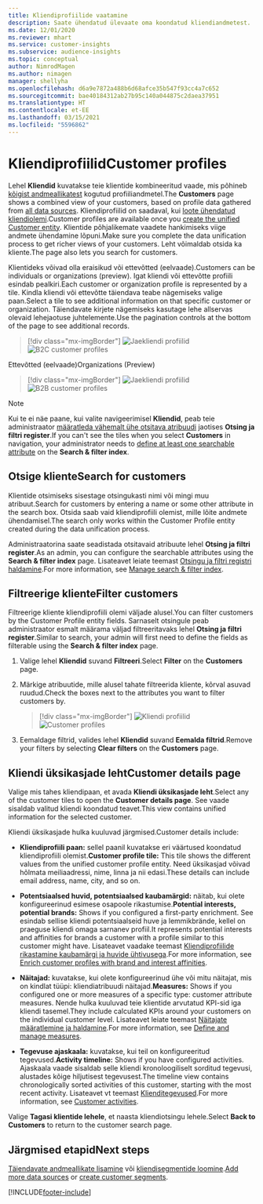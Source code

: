 ```yaml
---
title: Kliendiprofiilide vaatamine
description: Saate ühendatud ülevaate oma koondatud kliendiandmetest.
ms.date: 12/01/2020
ms.reviewer: mhart
ms.service: customer-insights
ms.subservice: audience-insights
ms.topic: conceptual
author: NimrodMagen
ms.author: nimagen
manager: shellyha
ms.openlocfilehash: d6a9e7872a488b6d68afce35b547f93cc4a7c652
ms.sourcegitcommit: bae40184312ab27b95c140a044875c2daea37951
ms.translationtype: HT
ms.contentlocale: et-EE
ms.lasthandoff: 03/15/2021
ms.locfileid: "5596862"
---
```

# <a name="customer-profiles"></a><span data-ttu-id="dd7ea-103">Kliendiprofiilid</span><span class="sxs-lookup"><span data-stu-id="dd7ea-103">Customer profiles</span></span>

<span data-ttu-id="dd7ea-104">Lehel **Kliendid** kuvatakse teie klientide kombineeritud vaade, mis põhineb [kõigist andmeallikatest](data-sources.md) kogutud profiiliandmetel.</span><span class="sxs-lookup"><span data-stu-id="dd7ea-104">The **Customers** page shows a combined view of your customers, based on profile data gathered from [all data sources](data-sources.md).</span></span> <span data-ttu-id="dd7ea-105">Kliendiprofiilid on saadaval, kui [loote ühendatud kliendiolemi](data-unification.md).</span><span class="sxs-lookup"><span data-stu-id="dd7ea-105">Customer profiles are available once you [create the unified Customer entity](data-unification.md).</span></span> <span data-ttu-id="dd7ea-106">Klientide põhjalikemate vaadete hankimiseks viige andmete ühendamine lõpuni.</span><span class="sxs-lookup"><span data-stu-id="dd7ea-106">Make sure you complete the data unification process to get richer views of your customers.</span></span> <span data-ttu-id="dd7ea-107">Leht võimaldab otsida ka kliente.</span><span class="sxs-lookup"><span data-stu-id="dd7ea-107">The page also lets you search for customers.</span></span>

<span data-ttu-id="dd7ea-108">Klientideks võivad olla eraisikud või ettevõtted (eelvaade).</span><span class="sxs-lookup"><span data-stu-id="dd7ea-108">Customers can be individuals or organizations (preview).</span></span> <span data-ttu-id="dd7ea-109">Igat kliendi või ettevõtte profiili esindab pealkiri.</span><span class="sxs-lookup"><span data-stu-id="dd7ea-109">Each customer or organization profile is represented by a tile.</span></span> <span data-ttu-id="dd7ea-110">Kindla kliendi või ettevõtte täiendava teabe nägemiseks valige paan.</span><span class="sxs-lookup"><span data-stu-id="dd7ea-110">Select a tile to see additional information on that specific customer or organization.</span></span> <span data-ttu-id="dd7ea-111">Täiendavate kirjete nägemiseks kasutage lehe allservas olevaid lehejaotuse juhtelemente.</span><span class="sxs-lookup"><span data-stu-id="dd7ea-111">Use the pagination controls at the bottom of the page to see additional records.</span></span>

> [!div class="mx-imgBorder"] 
> <span data-ttu-id="dd7ea-112">![Jaekliendi profiilid](media/profiles-customers.png "Jaekliendi profiilid")</span><span class="sxs-lookup"><span data-stu-id="dd7ea-112">![B2C customer profiles](media/profiles-customers.png "B2C customer profiles")</span></span>

<span data-ttu-id="dd7ea-113">Ettevõtted (eelvaade)</span><span class="sxs-lookup"><span data-stu-id="dd7ea-113">Organizations (Preview)</span></span>
> [!div class="mx-imgBorder"] 
> <span data-ttu-id="dd7ea-114">![Jaekliendi profiilid](media/profile-customers-b2b.png "B2B kliendi profiilid")</span><span class="sxs-lookup"><span data-stu-id="dd7ea-114">![B2B customer profiles](media/profile-customers-b2b.png "B2B customer profiles")</span></span>

> [!NOTE]
> <span data-ttu-id="dd7ea-115">Kui te ei näe paane, kui valite navigeerimisel **Kliendid**, peab teie administraator [määratleda vähemalt ühe otsitava atribuudi](search-filter-index.md) jaotises **Otsing ja filtri register**.</span><span class="sxs-lookup"><span data-stu-id="dd7ea-115">If you can't see the tiles when you select **Customers** in navigation, your administrator needs to [define at least one searchable attribute](search-filter-index.md) on the **Search & filter index**.</span></span>

## <a name="search-for-customers"></a><span data-ttu-id="dd7ea-116">Otsige kliente</span><span class="sxs-lookup"><span data-stu-id="dd7ea-116">Search for customers</span></span>

<span data-ttu-id="dd7ea-117">Klientide otsimiseks sisestage otsingukasti nimi või mingi muu atribuut.</span><span class="sxs-lookup"><span data-stu-id="dd7ea-117">Search for customers by entering a name or some other attribute in the search box.</span></span> <span data-ttu-id="dd7ea-118">Otsida saab vaid kliendiprofiili olemist, mille lõite andmete ühendamisel.</span><span class="sxs-lookup"><span data-stu-id="dd7ea-118">The search only works within the Customer Profile entity created during the data unification process.</span></span>

<span data-ttu-id="dd7ea-119">Administraatorina saate seadistada otsitavaid atribuute lehel **Otsing ja filtri register**.</span><span class="sxs-lookup"><span data-stu-id="dd7ea-119">As an admin, you can configure the searchable attributes using the **Search & filter index** page.</span></span> <span data-ttu-id="dd7ea-120">Lisateavet leiate teemast [Otsingu ja filtri registri haldamine](search-filter-index.md).</span><span class="sxs-lookup"><span data-stu-id="dd7ea-120">For more information, see [Manage search & filter index](search-filter-index.md).</span></span>

## <a name="filter-customers"></a><span data-ttu-id="dd7ea-121">Filtreerige kliente</span><span class="sxs-lookup"><span data-stu-id="dd7ea-121">Filter customers</span></span>

<span data-ttu-id="dd7ea-122">Filtreerige kliente kliendiprofiili olemi väljade alusel.</span><span class="sxs-lookup"><span data-stu-id="dd7ea-122">You can filter customers by the Customer Profile entity fields.</span></span> <span data-ttu-id="dd7ea-123">Sarnaselt otsingule peab administraator esmalt määrama väljad filtreeritavaks lehel **Otsing ja filtri register**.</span><span class="sxs-lookup"><span data-stu-id="dd7ea-123">Similar to search, your admin will first need to define the fields as filterable using the **Search & filter index** page.</span></span>

1. <span data-ttu-id="dd7ea-124">Valige lehel **Kliendid** suvand **Filtreeri**.</span><span class="sxs-lookup"><span data-stu-id="dd7ea-124">Select **Filter** on the **Customers** page.</span></span>

2. <span data-ttu-id="dd7ea-125">Märkige atribuutide, mille alusel tahate filtreerida kliente, kõrval asuvad ruudud.</span><span class="sxs-lookup"><span data-stu-id="dd7ea-125">Check the boxes next to the attributes you want to filter customers by.</span></span>

   > [!div class="mx-imgBorder"] 
   > <span data-ttu-id="dd7ea-126">![Kliendi profiilid](media/profiles-customers3.png "Kliendi profiilid")</span><span class="sxs-lookup"><span data-stu-id="dd7ea-126">![Customer profiles](media/profiles-customers3.png "Customer profiles")</span></span>

3. <span data-ttu-id="dd7ea-127">Eemaldage filtrid, valides lehel **Kliendid** suvand **Eemalda filtrid**.</span><span class="sxs-lookup"><span data-stu-id="dd7ea-127">Remove your filters by selecting **Clear filters** on the **Customers** page.</span></span>

##  <a name="customer-details-page"></a><span data-ttu-id="dd7ea-128">Kliendi üksikasjade leht</span><span class="sxs-lookup"><span data-stu-id="dd7ea-128">Customer details page</span></span>

<span data-ttu-id="dd7ea-129">Valige mis tahes kliendipaan, et avada **Kliendi üksikasjade leht**.</span><span class="sxs-lookup"><span data-stu-id="dd7ea-129">Select any of the customer tiles to open the **Customer details page**.</span></span> <span data-ttu-id="dd7ea-130">See vaade sisaldab valitud kliendi koondatud teavet.</span><span class="sxs-lookup"><span data-stu-id="dd7ea-130">This view contains unified information for the selected customer.</span></span>

<span data-ttu-id="dd7ea-131">Kliendi üksikasjade hulka kuuluvad järgmised.</span><span class="sxs-lookup"><span data-stu-id="dd7ea-131">Customer details include:</span></span>

-   <span data-ttu-id="dd7ea-132">**Kliendiprofiili paan:** sellel paanil kuvatakse eri väärtused koondatud kliendiprofiili olemist.</span><span class="sxs-lookup"><span data-stu-id="dd7ea-132">**Customer profile tile:** This tile shows the different values from the unified customer profile entity.</span></span> <span data-ttu-id="dd7ea-133">Need üksikasjad võivad hõlmata meiliaadressi, nime, linna ja nii edasi.</span><span class="sxs-lookup"><span data-stu-id="dd7ea-133">These details can include email address, name, city, and so on.</span></span> 

-   <span data-ttu-id="dd7ea-134">**Potentsiaalsed huvid, potentsiaalsed kaubamärgid:** näitab, kui olete konfigureerinud esimese osapoole rikastumise.</span><span class="sxs-lookup"><span data-stu-id="dd7ea-134">**Potential interests, potential brands:** Shows if you configured a first-party enrichment.</span></span> <span data-ttu-id="dd7ea-135">See esindab sellise kliendi potentsiaalseid huve ja lemmikbrände, kellel on praeguse kliendi omaga sarnanev profiil.</span><span class="sxs-lookup"><span data-stu-id="dd7ea-135">It represents potential interests and affinities for brands a customer with a profile similar to this customer might have.</span></span> <span data-ttu-id="dd7ea-136">Lisateavet vaadake teemast [Kliendiprofiilide rikastamine kaubamärgi ja huvide ühtivusega](enrichment-microsoft-graph.md).</span><span class="sxs-lookup"><span data-stu-id="dd7ea-136">For more information, see [Enrich customer profiles with brand and interest affinities](enrichment-microsoft-graph.md).</span></span>

-   <span data-ttu-id="dd7ea-137">**Näitajad:** kuvatakse, kui olete konfigureerinud ühe või mitu näitajat, mis on kindlat tüüpi: kliendiatribuudi näitajad.</span><span class="sxs-lookup"><span data-stu-id="dd7ea-137">**Measures:** Shows if you configured one or more measures of a specific type: customer attribute measures.</span></span> <span data-ttu-id="dd7ea-138">Nende hulka kuuluvad teie klientide arvutatud KPI-sid iga kliendi tasemel.</span><span class="sxs-lookup"><span data-stu-id="dd7ea-138">They include calculated KPIs around your customers on the individual customer level.</span></span> <span data-ttu-id="dd7ea-139">Lisateavet leiate teemast [Näitajate määratlemine ja haldamine](measures.md).</span><span class="sxs-lookup"><span data-stu-id="dd7ea-139">For more information, see [Define and manage measures](measures.md).</span></span>

-   <span data-ttu-id="dd7ea-140">**Tegevuse ajaskaala:** kuvatakse, kui teil on konfigureeritud tegevused.</span><span class="sxs-lookup"><span data-stu-id="dd7ea-140">**Activity timeline:** Shows if you have configured activities.</span></span> <span data-ttu-id="dd7ea-141">Ajaskaala vaade sisaldab selle kliendi kronoloogiliselt sorditud tegevusi, alustades kõige hiljutisest tegevusest.</span><span class="sxs-lookup"><span data-stu-id="dd7ea-141">The timeline view contains chronologically sorted activities of this customer, starting with the most recent activity.</span></span> <span data-ttu-id="dd7ea-142">Lisateavet vt teemast [Klienditegevused](activities.md).</span><span class="sxs-lookup"><span data-stu-id="dd7ea-142">For more information, see [Customer activities](activities.md).</span></span>

<span data-ttu-id="dd7ea-143">Valige **Tagasi klientide lehele**, et naasta kliendiotsingu lehele.</span><span class="sxs-lookup"><span data-stu-id="dd7ea-143">Select **Back to Customers** to return to the customer search page.</span></span>

## <a name="next-steps"></a><span data-ttu-id="dd7ea-144">Järgmised etapid</span><span class="sxs-lookup"><span data-stu-id="dd7ea-144">Next steps</span></span>

<span data-ttu-id="dd7ea-145">[Täiendavate andmeallikate lisamine](data-sources.md) või [kliendisegmentide loomine](segments.md).</span><span class="sxs-lookup"><span data-stu-id="dd7ea-145">[Add more data sources](data-sources.md) or [create customer segments](segments.md).</span></span>


[!INCLUDE[footer-include](../includes/footer-banner.md)]